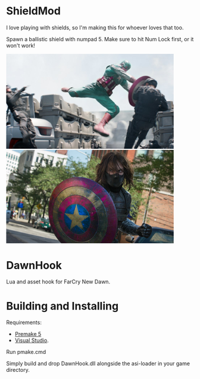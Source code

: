 # ShieldMod

I love playing with shields, so I'm making this for whoever loves that too.

Spawn a ballistic shield with numpad 5. Make sure to hit Num Lock first, or it won't work!

<img src="https://github.com/otse/CapHook/blob/master/banner.png" width="450">
<img src="https://github.com/otse/CapHook/blob/master/banner_ws.png" width="450">

# DawnHook

Lua and asset hook for FarCry New Dawn.

# Building and Installing

Requirements:

- [Premake 5](https://premake.github.io/)
- [Visual Studio](http://www.visualstudio.com/downloads).

Run pmake.cmd

Simply build and drop DawnHook.dll alongside the asi-loader in your game directory.


